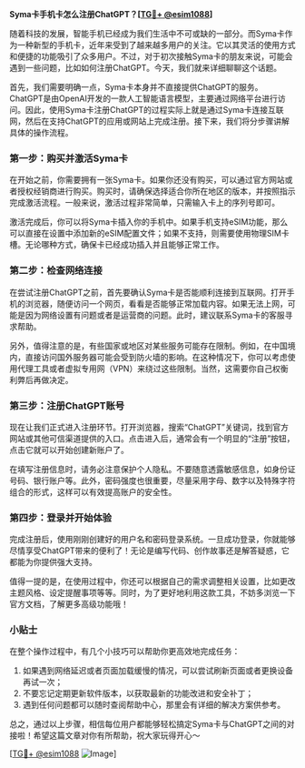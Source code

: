 **Syma卡手机卡怎么注册ChatGPT？[[TG💪+ @esim1088](https://t.me/s/esim1088)]**

随着科技的发展，智能手机已经成为我们生活中不可或缺的一部分。而Syma卡作为一种新型的手机卡，近年来受到了越来越多用户的关注。它以其灵活的使用方式和便捷的功能吸引了众多用户。不过，对于初次接触Syma卡的朋友来说，可能会遇到一些问题，比如如何注册ChatGPT。今天，我们就来详细聊聊这个话题。

首先，我们需要明确一点，Syma卡本身并不直接提供ChatGPT的服务。ChatGPT是由OpenAI开发的一款人工智能语言模型，主要通过网络平台进行访问。因此，使用Syma卡注册ChatGPT的过程实际上就是通过Syma卡连接互联网，然后在支持ChatGPT的应用或网站上完成注册。接下来，我们将分步骤讲解具体的操作流程。

### 第一步：购买并激活Syma卡

在开始之前，你需要拥有一张Syma卡。如果你还没有购买，可以通过官方网站或者授权经销商进行购买。购买时，请确保选择适合你所在地区的版本，并按照指示完成激活流程。一般来说，激活过程非常简单，只需输入卡上的序列号即可。

激活完成后，你可以将Syma卡插入你的手机中。如果手机支持eSIM功能，那么可以直接在设置中添加新的eSIM配置文件；如果不支持，则需要使用物理SIM卡槽。无论哪种方式，确保卡已经成功插入并且能够正常工作。

### 第二步：检查网络连接

在尝试注册ChatGPT之前，首先要确认Syma卡是否能顺利连接到互联网。打开手机的浏览器，随便访问一个网页，看看是否能够正常加载内容。如果无法上网，可能是因为网络设置有问题或者是运营商的问题。此时，建议联系Syma卡的客服寻求帮助。

另外，值得注意的是，有些国家或地区对某些服务可能存在限制。例如，在中国境内，直接访问国外服务器可能会受到防火墙的影响。在这种情况下，你可以考虑使用代理工具或者虚拟专用网（VPN）来绕过这些限制。当然，这需要你自己权衡利弊后再做决定。

### 第三步：注册ChatGPT账号

现在让我们正式进入注册环节。打开浏览器，搜索“ChatGPT”关键词，找到官方网站或其他可信渠道提供的入口。点击进入后，通常会有一个明显的“注册”按钮，点击它就可以开始创建新账户了。

在填写注册信息时，请务必注意保护个人隐私。不要随意透露敏感信息，如身份证号码、银行账户等。此外，密码强度也很重要，尽量采用字母、数字以及特殊字符组合的形式，这样可以有效提高账户的安全性。

### 第四步：登录并开始体验

完成注册后，使用刚刚创建好的用户名和密码登录系统。一旦成功登录，你就能够尽情享受ChatGPT带来的便利了！无论是编写代码、创作故事还是解答疑惑，它都能为你提供强大支持。

值得一提的是，在使用过程中，你还可以根据自己的需求调整相关设置，比如更改主题风格、设定提醒事项等等。同时，为了更好地利用这款工具，不妨多浏览一下官方文档，了解更多高级功能哦！

### 小贴士

在整个操作过程中，有几个小技巧可以帮助你更高效地完成任务：

1. 如果遇到网络延迟或者页面加载缓慢的情况，可以尝试刷新页面或者更换设备再试一次；
2. 不要忘记定期更新软件版本，以获取最新的功能改进和安全补丁；
3. 遇到任何问题都可以随时查阅帮助中心，那里会有详细的解决方案供参考。

总之，通过以上步骤，相信每位用户都能够轻松搞定Syma卡与ChatGPT之间的对接啦！希望这篇文章对你有所帮助，祝大家玩得开心～

[[TG💪+ @esim1088](https://t.me/s/esim1088) ![Image](https://i.postimg.cc/4NQfJmqS/Snipaste-2025-05-13-00-14-12.png)]
